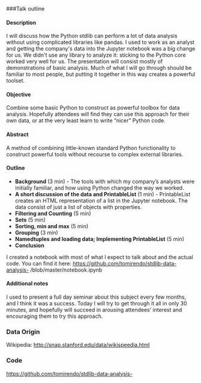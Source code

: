 ###Talk outline

#### Description
I will discuss how the Python stdlib can perform a lot of data analysis without using complicated libraries like pandas. I used to work as an analyst and getting the company's data into the Jupyter notebook was a big change for us. We didn't use any library to analyze it: sticking to the Python core worked very well for us.
The presentation will consist mostly of demonstrations of basic analysis. Much of what I will go through should be familiar to most people, but putting it together in this way creates a powerful toolset.

#### Objective
Combine some basic Python to construct as powerful toolbox for data analysis. Hopefully attendees will find they can use this approach for their own data, or at the very least learn to write “nicer” Python code.

#### Abstract
A method of combining little-known standard Python functionality to construct powerful tools without recourse to complex external libraries.

#### Outline
*   **Background** (3 min) - The tools with which my company’s analysts were initially familiar, and how using Python changed the way we worked.
*   **A short discussion of the data and PrintableList** (1 min) - PrintableList creates an HTML representation of a list in the Jupyter notebook. The data consist of just a list of objects with properties.
*   **Filtering and Counting** (5 min) 
*   **Sets** (5 min)
*   **Sorting, min and max** (5 min)
*   **Grouping** (3 min)
*   **Namedtuples and loading data; Implementing PrintableList** (5 min)
*   **Conclusion**

I created a notebook with most of what I expect to talk about and the actual code. You can find it here: https://github.com/tomirendo/stdlib-data-analysis- /blob/master/notebook.ipynb

#### Additional notes
I used to present a full day seminar about this subject every few months, and I think it was a success. Today I will try to get through it all in only 30 minutes, and hopefully will succeed in arousing attendees’ interest and encouraging them to try this approach.

### Data Origin
Wikipedia:
http://snap.stanford.edu/data/wikispeedia.html

### Code 
https://github.com/tomirendo/stdlib-data-analysis-


